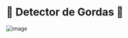 # 🍔 **Detector de Gordas** 🍔
![image](https://github.com/user-attachments/assets/47f344b9-2adc-461b-95c4-d8e82436e5f5)
